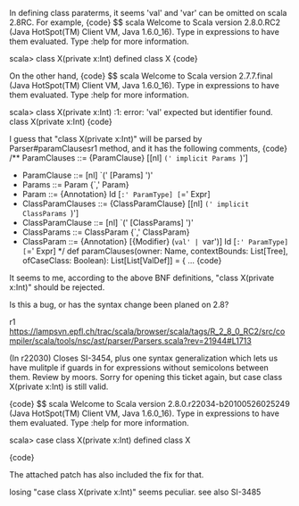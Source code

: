 In defining class paraterms, it seems 'val' and 'var' can be omitted on scala 2.8RC. 
For example,
{code}
  $$ scala
  Welcome to Scala version 2.8.0.RC2 (Java HotSpot(TM) Client VM, Java 1.6.0_16).
  Type in expressions to have them evaluated.
  Type :help for more information.
  
  scala> class X(private x:Int)
  defined class X
{code}

On the other hand,
{code}
  $$ scala
  Welcome to Scala version 2.7.7.final (Java HotSpot(TM) Client VM, Java 1.6.0_16).
  Type in expressions to have them evaluated.
  Type :help for more information.

  scala> class X(private x:Int)
  <console>:1: error: 'val' expected but identifier found.
       class X(private x:Int)
{code}

I guess that "class X(private x:Int)" will be parsed by Parser#paramClausesr1 method, and it has the following comments,
{code}
  /** ParamClauses      ::= {ParamClause} [[nl] `(' implicit Params `)']
   *  ParamClause       ::= [nl] `(' [Params] ')'
   *  Params            ::= Param {`,' Param}
   *  Param             ::= {Annotation} Id [`:' ParamType] [`=' Expr]
   *  ClassParamClauses ::= {ClassParamClause} [[nl] `(' implicit ClassParams `)']
   *  ClassParamClause  ::= [nl] `(' [ClassParams] ')'
   *  ClassParams       ::= ClassParam {`,' ClassParam}
   *  ClassParam        ::= {Annotation}  [{Modifier} (`val' | `var')] Id [`:' ParamType] [`=' Expr]
   */
   def paramClauses(owner: Name, contextBounds: List[Tree], ofCaseClass: Boolean): List[List[ValDef]] = {
   ...
{code}

It seems to me, according to the above BNF definitions, "class X(private x:Int)" should be rejected.

Is this a bug, or has the syntax change been planed on 2.8?


r1 https://lampsvn.epfl.ch/trac/scala/browser/scala/tags/R_2_8_0_RC2/src/compiler/scala/tools/nsc/ast/parser/Parsers.scala?rev=21944#L1713

(In r22030) Closes SI-3454, plus one syntax generalization which lets us have mulitple if guards in for expressions without semicolons between them. Review by moors.
Sorry for opening this ticket again, but case class X(private x:Int) is still valid.

{code}
$$ scala
Welcome to Scala version 2.8.0.r22034-b20100526025249 (Java HotSpot(TM) Client VM, Java 1.6.0_16).
Type in expressions to have them evaluated.
Type :help for more information.

scala> case class X(private x:Int)
defined class X

{code}

The attached patch has also included the fix for that.

losing "case class X(private x:Int)" seems peculiar. see also SI-3485
